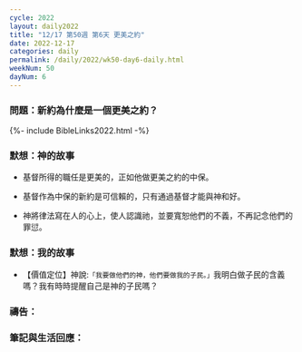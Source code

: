 ```yaml
---
cycle: 2022
layout: daily2022
title: "12/17 第50週 第6天 更美之約"
date: 2022-12-17
categories: daily
permalink: /daily/2022/wk50-day6-daily.html
weekNum: 50
dayNum: 6
---
```


### 問題：新約為什麼是一個更美之約？

{%- include BibleLinks2022.html -%}

### 默想：神的故事 
+ 基督所得的職任是更美的，正如他做更美之約的中保。

+ 基督作為中保的新約是可信賴的，只有通過基督才能與神和好。

+ 神將律法寫在人的心上，使人認識祂，並要寬恕他們的不義，不再記念他們的罪愆。

### 默想：我的故事
+ 【價值定位】神說:`「我要做他們的神，他們要做我的子民。」`我明白做子民的含義嗎？我有時時提醒自己是神的子民嗎？

### 禱告：

### 筆記與生活回應：
